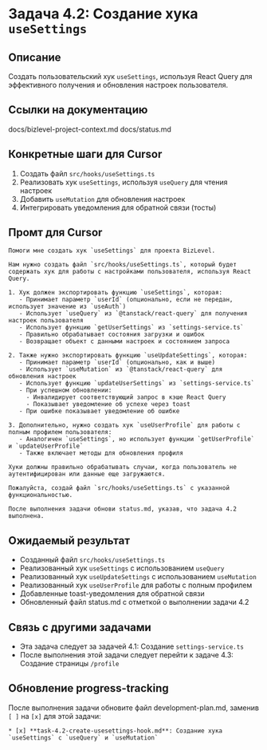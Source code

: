 # Задача 4.2: Создание хука `useSettings`

## Описание
Создать пользовательский хук `useSettings`, используя React Query для эффективного получения и обновления настроек пользователя.

## Ссылки на документацию
docs/bizlevel-project-context.md
docs/status.md

## Конкретные шаги для Cursor
1. Создать файл `src/hooks/useSettings.ts`
2. Реализовать хук `useSettings`, используя `useQuery` для чтения настроек
3. Добавить `useMutation` для обновления настроек
4. Интегрировать уведомления для обратной связи (тосты)

## Промт для Cursor
```
Помоги мне создать хук `useSettings` для проекта BizLevel.

Нам нужно создать файл `src/hooks/useSettings.ts`, который будет содержать хук для работы с настройками пользователя, используя React Query.

1. Хук должен экспортировать функцию `useSettings`, которая:
   - Принимает параметр `userId` (опционально, если не передан, использует значение из `useAuth`)
   - Использует `useQuery` из `@tanstack/react-query` для получения настроек пользователя
   - Использует функцию `getUserSettings` из `settings-service.ts`
   - Правильно обрабатывает состояния загрузки и ошибок
   - Возвращает объект с данными настроек и состоянием запроса

2. Также нужно экспортировать функцию `useUpdateSettings`, которая:
   - Принимает параметр `userId` (опционально, как и выше)
   - Использует `useMutation` из `@tanstack/react-query` для обновления настроек
   - Использует функцию `updateUserSettings` из `settings-service.ts`
   - При успешном обновлении:
     - Инвалидирует соответствующий запрос в кэше React Query
     - Показывает уведомление об успехе через toast
   - При ошибке показывает уведомление об ошибке

3. Дополнительно, нужно создать хук `useUserProfile` для работы с полным профилем пользователя:
   - Аналогичен `useSettings`, но использует функции `getUserProfile` и `updateUserProfile`
   - Также включает методы для обновления профиля

Хуки должны правильно обрабатывать случаи, когда пользователь не аутентифицирован или данные еще загружаются.

Пожалуйста, создай файл `src/hooks/useSettings.ts` с указанной функциональностью.

После выполнения задачи обнови status.md, указав, что задача 4.2 выполнена.
```

## Ожидаемый результат
- Созданный файл `src/hooks/useSettings.ts`
- Реализованный хук `useSettings` с использованием `useQuery`
- Реализованный хук `useUpdateSettings` с использованием `useMutation`
- Реализованный хук `useUserProfile` для работы с полным профилем
- Добавленные toast-уведомления для обратной связи
- Обновленный файл status.md с отметкой о выполнении задачи 4.2

## Связь с другими задачами
- Эта задача следует за задачей 4.1: Создание `settings-service.ts`
- После выполнения этой задачи следует перейти к задаче 4.3: Создание страницы `/profile`

## Обновление progress-tracking
После выполнения задачи обновите файл development-plan.md, заменив `[ ]` на `[x]` для этой задачи:
```
* [x] **task-4.2-create-usesettings-hook.md**: Создание хука `useSettings` с `useQuery` и `useMutation`
```
